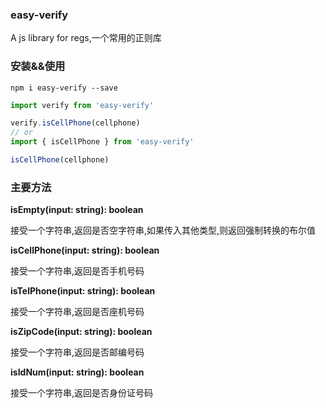 ### easy-verify
A js library for regs,一个常用的正则库
### 安装&&使用
```
npm i easy-verify --save
```

```js
import verify from 'easy-verify'

verify.isCellPhone(cellphone)
// or
import { isCellPhone } from 'easy-verify'

isCellPhone(cellphone)
```
### 主要方法

**isEmpty(input: string): boolean**

接受一个字符串,返回是否空字符串,如果传入其他类型,则返回强制转换的布尔值

**isCellPhone(input: string): boolean**

接受一个字符串,返回是否手机号码

**isTelPhone(input: string): boolean**

接受一个字符串,返回是否座机号码

**isZipCode(input: string): boolean**

接受一个字符串,返回是否邮编号码

**isIdNum(input: string): boolean**

接受一个字符串,返回是否身份证号码

    